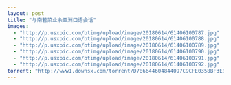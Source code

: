 ```yaml
---
layout: post
title: "与南若菜业余亚洲口语会话"
images:
  - "http://p.usxpic.com/btimg/upload/image/20180614/61406100787.jpg"
  - "http://p.usxpic.com/btimg/upload/image/20180614/61406100788.jpg"
  - "http://p.usxpic.com/btimg/upload/image/20180614/61406100789.jpg"
  - "http://p.usxpic.com/btimg/upload/image/20180614/61406100790.jpg"
  - "http://p.usxpic.com/btimg/upload/image/20180614/61406100791.jpg"
  - "http://p.usxpic.com/btimg/upload/image/20180614/61406100792.jpg"
torrent: "http://www1.downsx.com/torrent/D786644604844097C9CFE0358BF3E98FCBC9F1FE"
---
```

